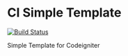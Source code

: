 # CI Simple Template
[![Build Status](https://travis-ci.org/carlosocarvalho/simple-input.svg?branch=1.0.0)](https://travis-ci.org/carlosocarvalho/simple-input)

Simple Template for Codeigniter

